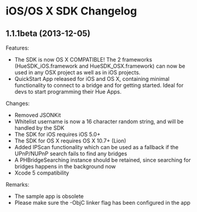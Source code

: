 #  iOS/OS X SDK Changelog



## 1.1.1beta (2013-12-05)

Features:

  - The SDK is now OS X COMPATIBLE!   The 2 frameworks (HueSDK_iOS.framework and HueSDK_OSX.framework) can now be used in any OSX project as well as in iOS projects.
  - QuickStart App released for iOS and OS X, containing minimal functionality to connect to a bridge and for getting started. Ideal for devs to start programming their Hue Apps.
    
Changes:

  - Removed JSONKit
  - Whitelist username is now a 16 character random string, and will be handled by the SDK
  - The SDK for iOS requires iOS 5.0+
  - The SDK for OS X requires OS X 10.7+ (Lion)
  - Added IPScan functionality which can be used as a fallback if the UPnP/NUPnP search fails to find any bridges
  - A PHBridgeSearching instance should be retained, since searching for bridges happens in the background now
  - Xcode 5 compatibility 

Remarks:

  - The sample app is obsolete
  - Please make sure the -ObjC linker flag has been configured in the app